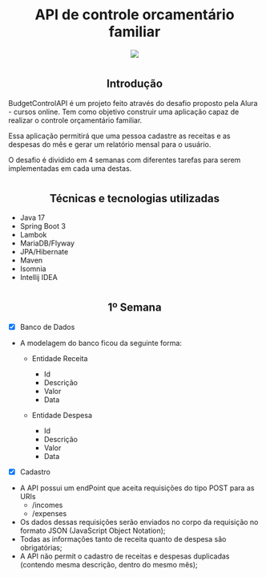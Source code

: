 # <h1 align="center"> API de controle orcamentário familiar </h1>

<p align="center">
<img src="http://img.shields.io/static/v1?label=STATUS&message=EM%20DESENVOLVIMENTO&color=GREEN&style=for-the-badge"/>
</p>

# <h2 align="center"> Introdução </h2>

BudgetControlAPI é um projeto feito através do desafio proposto pela Alura - cursos online. 
Tem como objetivo construir uma aplicação capaz de realizar o controle orçamentário familiar.

Essa aplicação permitirá que uma pessoa cadastre as receitas e as despesas do mês e gerar um relatório mensal para o usuário.

O desafio é dividido em 4 semanas com diferentes tarefas para serem implementadas em cada uma destas.

# <h2 align="center"> Técnicas e tecnologias utilizadas </h2>

* Java 17
* Spring Boot 3
* Lambok
* MariaDB/Flyway
* JPA/Hibernate
* Maven
* Isomnia
* Intellij IDEA

# <h2 align="center"> 1º Semana  </h2>

- [x] Banco de Dados
* A modelagem do banco ficou da seguinte forma: 
  * Entidade Receita 
    * Id
    * Descrição
    * Valor
    * Data
  
  * Entidade Despesa
    * Id
    * Descrição
    * Valor
    * Data

- [x] Cadastro
* A API possui um endPoint que aceita requisições do tipo POST para as URIs
  * /incomes
  * /expenses
* Os dados dessas requisições serão enviados no corpo da requisição no formato JSON (JavaScript Object Notation);
* Todas as informações tanto de receita quanto de despesa são obrigatórias;
* A API não permit o cadastro de receitas e despesas duplicadas (contendo mesma descrição, dentro do mesmo mês);
